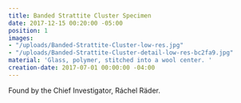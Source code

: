 ```yaml
---
title: Banded Strattite Cluster Specimen
date: 2017-12-15 00:20:00 -05:00
position: 1
images:
- "/uploads/Banded-Strattite-Cluster-low-res.jpg"
- "/uploads/Banded-Strattite-Cluster-detail-low-res-bc2fa9.jpg"
material: 'Glass, polymer, stitched into a wool center. '
creation-date: 2017-07-01 00:00:00 -04:00
---
```


Found by the Chief Investigator, Ráchel Räder.